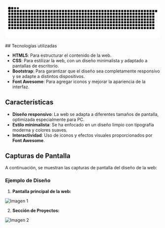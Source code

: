 <!-- Snake Game -->
<p align="center"> 
  <img src="https://github.com/7oSkaaa/7oSkaaa/blob/output/github-contribution-grid-snake.svg?username=AgustinGibaut" alt="Snake Game"/> 
</p>
## Tecnologías utilizadas

- **HTML5**: Para estructurar el contenido de la web.
- **CSS**: Para estilizar la web, con un diseño minimalista y adaptado a pantallas de escritorio.
- **Bootstrap**: Para garantizar que el diseño sea completamente responsivo y se adapte a distintos dispositivos.
- **Font Awesome**: Para agregar iconos y mejorar la apariencia de la interfaz.

## Características

- **Diseño responsivo**: La web se adapta a diferentes tamaños de pantalla, optimizada especialmente para PC.
- **Estilo minimalista**: Se ha enfocado en un diseño limpio con tipografía moderna y colores suaves.
- **Interactividad**: Uso de iconos y efectos visuales proporcionados por **Font Awesome**.

## Capturas de Pantalla

A continuación, se muestran las capturas de pantalla del diseño de la web:

### Ejemplo de Diseño

1. **Pantalla principal de la web:**

![Imagen 1](https://github.com/user-attachments/assets/35b73ef3-29bb-4cda-bf74-d368f8980cf2)

2. **Sección de Proyectos:**

![Imagen 2](https://github.com/user-attachments/assets/a44e8a8e-08ee-41c1-87da-fe5c0006e39e)


